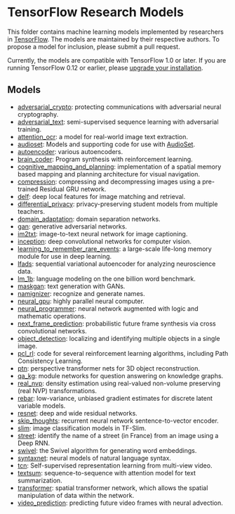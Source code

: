 # TensorFlow Research Models

This folder contains machine learning models implemented by researchers in
[TensorFlow](https://tensorflow.org). The models are maintained by their
respective authors. To propose a model for inclusion, please submit a pull
request.

Currently, the models are compatible with TensorFlow 1.0 or later. If you are
running TensorFlow 0.12 or earlier, please [upgrade your
installation](https://www.tensorflow.org/install).

## Models

-   [adversarial_crypto](adversarial_crypto): protecting communications with
    adversarial neural cryptography.
-   [adversarial_text](adversarial_text): semi-supervised sequence learning with
    adversarial training.
-   [attention_ocr](attention_ocr): a model for real-world image text
    extraction.
-   [audioset](audioset): Models and supporting code for use with
    [AudioSet](http://g.co/audioset).
-   [autoencoder](autoencoder): various autoencoders.
-   [brain_coder](brain_coder): Program synthesis with reinforcement learning.
-   [cognitive_mapping_and_planning](cognitive_mapping_and_planning):
    implementation of a spatial memory based mapping and planning architecture
    for visual navigation.
-   [compression](compression): compressing and decompressing images using a
    pre-trained Residual GRU network.
-   [delf](delf): deep local features for image matching and retrieval.
-   [differential_privacy](differential_privacy): privacy-preserving student
    models from multiple teachers.
-   [domain_adaptation](domain_adaptation): domain separation networks.
-   [gan](gan): generative adversarial networks.
-   [im2txt](im2txt): image-to-text neural network for image captioning.
-   [inception](inception): deep convolutional networks for computer vision.
-   [learning_to_remember_rare_events](learning_to_remember_rare_events): a
    large-scale life-long memory module for use in deep learning.
-   [lfads](lfads): sequential variational autoencoder for analyzing
    neuroscience data.
-   [lm_1b](lm_1b): language modeling on the one billion word benchmark.
-   [maskgan](maskgan): text generation with GANs.
-   [namignizer](namignizer): recognize and generate names.
-   [neural_gpu](neural_gpu): highly parallel neural computer.
-   [neural_programmer](neural_programmer): neural network augmented with logic
    and mathematic operations.
-   [next_frame_prediction](next_frame_prediction): probabilistic future frame
    synthesis via cross convolutional networks.
-   [object_detection](object_detection): localizing and identifying multiple
    objects in a single image.
-   [pcl_rl](pcl_rl): code for several reinforcement learning algorithms,
    including Path Consistency Learning.
-   [ptn](ptn): perspective transformer nets for 3D object reconstruction.
-   [qa_kg](qa_kg): module networks for question answering on knowledge graphs.
-   [real_nvp](real_nvp): density estimation using real-valued non-volume
    preserving (real NVP) transformations.
-   [rebar](rebar): low-variance, unbiased gradient estimates for discrete
    latent variable models.
-   [resnet](resnet): deep and wide residual networks.
-   [skip_thoughts](skip_thoughts): recurrent neural network sentence-to-vector
    encoder.
-   [slim](slim): image classification models in TF-Slim.
-   [street](street): identify the name of a street (in France) from an image
    using a Deep RNN.
-   [swivel](swivel): the Swivel algorithm for generating word embeddings.
-   [syntaxnet](syntaxnet): neural models of natural language syntax.
-   [tcn](tcn): Self-supervised representation learning from multi-view video.
-   [textsum](textsum): sequence-to-sequence with attention model for text
    summarization.
-   [transformer](transformer): spatial transformer network, which allows the
    spatial manipulation of data within the network.
-   [video_prediction](video_prediction): predicting future video frames with
    neural advection.
